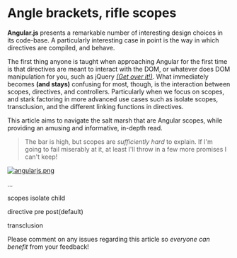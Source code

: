 # Angle brackets, rifle scopes

**Angular.js** presents a remarkable number of interesting design choices in its code-base. A particularly interesting case in point is the way in which directives are compiled, and behave.

The first thing anyone is taught when approaching Angular for the first time is that directives are meant to interact with the DOM, or whatever does DOM manipulation for you, such as jQuery [_(Get over it!)_][1]. What immediately becomes **(and stays)** confusing for most, though, is the interaction between scopes, directives, and controllers. Particularly when we focus on scopes, and stark factoring in more advanced use cases such as isolate scopes, transclusion, and the different linking functions in directives.

This article aims to navigate the salt marsh that are Angular scopes, while providing an amusing and informative, in-depth read.

> The bar is high, but scopes are _sufficiently hard_ to explain. If I'm going to fail miserably at it, at least I'll throw in a few more promises I can't keep!

  [1]: /2013/07/09/getting-over-jquery "Getting Over jQuery"

[![angularjs.png][1]][2]

...


scopes
isolate
child

directive
pre
post(default)

transclusion






Please comment on any issues regarding this article so _everyone can benefit_ from your feedback!

  [1]: http://i.imgur.com/LSVpcm1.png
  [2]: http://angularjs.org/ "Angular.js"
